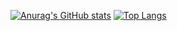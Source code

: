 [![Anurag's GitHub stats](https://github-readme-stats.vercel.app/api?username=zefelipe19&theme=dracula)](https://github.com/anuraghazra/github-readme-stats)
[![Top Langs](https://github-readme-stats.vercel.app/api/top-langs/?username=zefelipe19&layout=compact&theme=dracula)](https://github.com/anuraghazra/github-readme-stats)
